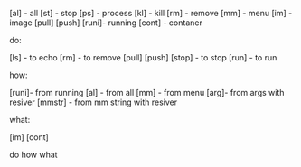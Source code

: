 [al] - all
[st] - stop
[ps] - process
[kl] - kill
[rm] - remove
[mm]  - menu
[im] - image
[pull]
[push]
[runi]- running
[cont] - contaner

do:

[ls] - to echo
[rm] - to remove
[pull]
[push]
[stop] - to stop
[run] - to run

how:

[runi]- from running
[al] - from all
[mm] - from menu
[arg]- from args with resiver
[mmstr] - from mm string with resiver 

what:

[im]
[cont]

do how what

